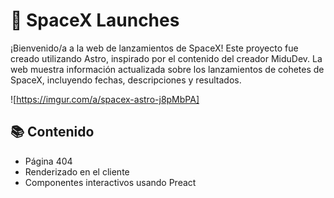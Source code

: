 # 🚀 SpaceX Launches

¡Bienvenido/a a la web de lanzamientos de SpaceX! Este proyecto fue creado utilizando Astro, inspirado por el contenido del creador MiduDev. La web muestra información actualizada sobre los lanzamientos de cohetes de SpaceX, incluyendo fechas, descripciones y resultados.

![https://imgur.com/a/spacex-astro-j8pMbPA]

## 📚 Contenido
- Página 404
- Renderizado en el cliente
- Componentes interactivos usando Preact
